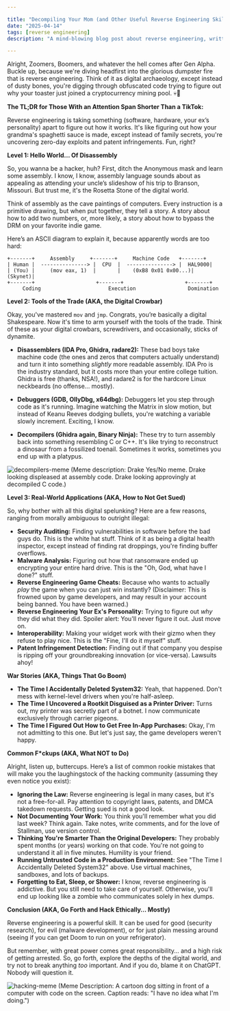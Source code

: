 ```yaml
---

title: "Decompiling Your Mom (and Other Useful Reverse Engineering Skills)"
date: "2025-04-14"
tags: [reverse engineering]
description: "A mind-blowing blog post about reverse engineering, written for chaotic Gen Z engineers. Prepare to have your brain melted... and then rebuilt with slightly more knowledge."

---
```


Alright, Zoomers, Boomers, and whatever the hell comes after Gen Alpha. Buckle up, because we're diving headfirst into the glorious dumpster fire that is reverse engineering. Think of it as digital archaeology, except instead of dusty bones, you're digging through obfuscated code trying to figure out why your toaster just joined a cryptocurrency mining pool. 💀🙏

**The TL;DR for Those With an Attention Span Shorter Than a TikTok:**

Reverse engineering is taking something (software, hardware, your ex’s personality) apart to figure out how it works. It's like figuring out how your grandma's spaghetti sauce is made, except instead of family secrets, you're uncovering zero-day exploits and patent infringements. Fun, right?

**Level 1: Hello World... Of Disassembly**

So, you wanna be a hacker, huh? First, ditch the Anonymous mask and learn some assembly. I know, I know, assembly language sounds about as appealing as attending your uncle’s slideshow of his trip to Branson, Missouri. But trust me, it's the Rosetta Stone of the digital world.

Think of assembly as the cave paintings of computers. Every instruction is a primitive drawing, but when put together, they tell a story. A story about how to add two numbers, or, more likely, a story about how to bypass the DRM on your favorite indie game.

Here’s an ASCII diagram to explain it, because apparently words are too hard:

```
+-------+     Assembly     +-------+     Machine Code   +-------+
| Human |  ---------------> |  CPU  |  ---------------> |  HAL9000|
| (You) |     (mov eax, 1)  |       |    (0xB8 0x01 0x00...)|   (Skynet)|
+-------+                    +-------+                    +-------+
     Coding                      Execution                 Domination
```

**Level 2: Tools of the Trade (AKA, the Digital Crowbar)**

Okay, you've mastered `mov` and `jmp`. Congrats, you’re basically a digital Shakespeare. Now it's time to arm yourself with the tools of the trade. Think of these as your digital crowbars, screwdrivers, and occasionally, sticks of dynamite.

*   **Disassemblers (IDA Pro, Ghidra, radare2):** These bad boys take machine code (the ones and zeros that computers actually understand) and turn it into something *slightly* more readable assembly. IDA Pro is the industry standard, but it costs more than your entire college tuition. Ghidra is free (thanks, NSA!), and radare2 is for the hardcore Linux neckbeards (no offense... mostly).

*   **Debuggers (GDB, OllyDbg, x64dbg):** Debuggers let you step through code as it's running. Imagine watching the Matrix in slow motion, but instead of Keanu Reeves dodging bullets, you're watching a variable slowly increment. Exciting, I know.

*   **Decompilers (Ghidra again, Binary Ninja):** These try to turn assembly back into something resembling C or C++. It's like trying to reconstruct a dinosaur from a fossilized toenail. Sometimes it works, sometimes you end up with a platypus.

![decompilers-meme](https://i.imgflip.com/7a47k0.jpg)
(Meme description: Drake Yes/No meme. Drake looking displeased at assembly code. Drake looking approvingly at decompiled C code.)

**Level 3: Real-World Applications (AKA, How to Not Get Sued)**

So, why bother with all this digital spelunking? Here are a few reasons, ranging from morally ambiguous to outright illegal:

*   **Security Auditing:** Finding vulnerabilities in software before the bad guys do. This is the white hat stuff. Think of it as being a digital health inspector, except instead of finding rat droppings, you're finding buffer overflows.
*   **Malware Analysis:** Figuring out how that ransomware ended up encrypting your entire hard drive. This is the "Oh, God, what have I done?" stuff.
*   **Reverse Engineering Game Cheats:** Because who wants to actually *play* the game when you can just win instantly? (Disclaimer: This is frowned upon by game developers, and may result in your account being banned. You have been warned.)
*   **Reverse Engineering Your Ex's Personality:** Trying to figure out *why* they did what they did. Spoiler alert: You'll never figure it out. Just move on.
*   **Interoperability:** Making your widget work with their gizmo when they refuse to play nice. This is the "Fine, I'll do it myself" stuff.
*   **Patent Infringement Detection:** Finding out if that company you despise is ripping off your groundbreaking innovation (or vice-versa). Lawsuits ahoy!

**War Stories (AKA, Things That Go Boom)**

*   **The Time I Accidentally Deleted System32:** Yeah, that happened. Don't mess with kernel-level drivers when you're half-asleep.
*   **The Time I Uncovered a Rootkit Disguised as a Printer Driver:** Turns out, my printer was secretly part of a botnet. I now communicate exclusively through carrier pigeons.
*   **The Time I Figured Out How to Get Free In-App Purchases:** Okay, I'm not admitting to this one. But let's just say, the game developers weren't happy.

**Common F\*ckups (AKA, What NOT to Do)**

Alright, listen up, buttercups. Here’s a list of common rookie mistakes that will make you the laughingstock of the hacking community (assuming they even notice you exist):

*   **Ignoring the Law:** Reverse engineering is legal in many cases, but it's not a free-for-all. Pay attention to copyright laws, patents, and DMCA takedown requests. Getting sued is not a good look.
*   **Not Documenting Your Work:** You think you'll remember what you did last week? Think again. Take notes, write comments, and for the love of Stallman, use version control.
*   **Thinking You're Smarter Than the Original Developers:** They probably spent months (or years) working on that code. You're not going to understand it all in five minutes. Humility is your friend.
*   **Running Untrusted Code in a Production Environment:** See "The Time I Accidentally Deleted System32" above. Use virtual machines, sandboxes, and lots of backups.
*   **Forgetting to Eat, Sleep, or Shower:** I know, reverse engineering is addictive. But you still need to take care of yourself. Otherwise, you'll end up looking like a zombie who communicates solely in hex dumps.

**Conclusion (AKA, Go Forth and Hack Ethically… Mostly)**

Reverse engineering is a powerful skill. It can be used for good (security research), for evil (malware development), or for just plain messing around (seeing if you can get Doom to run on your refrigerator).

But remember, with great power comes great responsibility… and a high risk of getting arrested. So, go forth, explore the depths of the digital world, and try not to break anything *too* important. And if you do, blame it on ChatGPT. Nobody will question it.

![hacking-meme](https://i.kym-cdn.com/photos/images/newsfeed/001/849/349/d9a.jpg)
(Meme Description: A cartoon dog sitting in front of a computer with code on the screen. Caption reads: "I have no idea what I'm doing.")
